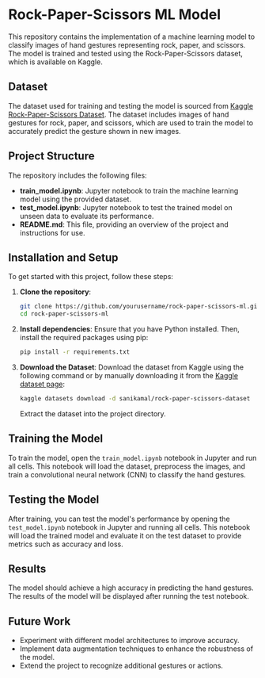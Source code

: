 # Rock-Paper-Scissors ML Model

This repository contains the implementation of a machine learning model to classify images of hand gestures representing rock, paper, and scissors. The model is trained and tested using the Rock-Paper-Scissors dataset, which is available on Kaggle.

## Dataset

The dataset used for training and testing the model is sourced from [Kaggle Rock-Paper-Scissors Dataset](https://www.kaggle.com/datasets/sanikamal/rock-paper-scissors-dataset). The dataset includes images of hand gestures for rock, paper, and scissors, which are used to train the model to accurately predict the gesture shown in new images.

## Project Structure

The repository includes the following files:

- **train_model.ipynb**: Jupyter notebook to train the machine learning model using the provided dataset.
- **test_model.ipynb**: Jupyter notebook to test the trained model on unseen data to evaluate its performance.
- **README.md**: This file, providing an overview of the project and instructions for use.

## Installation and Setup

To get started with this project, follow these steps:

1. **Clone the repository**:
   ```bash
   git clone https://github.com/yourusername/rock-paper-scissors-ml.git
   cd rock-paper-scissors-ml
   ```

2. **Install dependencies**:
   Ensure that you have Python installed. Then, install the required packages using pip:
   ```bash
   pip install -r requirements.txt
   ```

3. **Download the Dataset**:
   Download the dataset from Kaggle using the following command or by manually downloading it from the [Kaggle dataset page](https://www.kaggle.com/datasets/sanikamal/rock-paper-scissors-dataset):
   ```bash
   kaggle datasets download -d sanikamal/rock-paper-scissors-dataset
   ```
   Extract the dataset into the project directory.

## Training the Model

To train the model, open the `train_model.ipynb` notebook in Jupyter and run all cells. This notebook will load the dataset, preprocess the images, and train a convolutional neural network (CNN) to classify the hand gestures.

## Testing the Model

After training, you can test the model's performance by opening the `test_model.ipynb` notebook in Jupyter and running all cells. This notebook will load the trained model and evaluate it on the test dataset to provide metrics such as accuracy and loss.

## Results

The model should achieve a high accuracy in predicting the hand gestures. The results of the model will be displayed after running the test notebook.

## Future Work

- Experiment with different model architectures to improve accuracy.
- Implement data augmentation techniques to enhance the robustness of the model.
- Extend the project to recognize additional gestures or actions.

